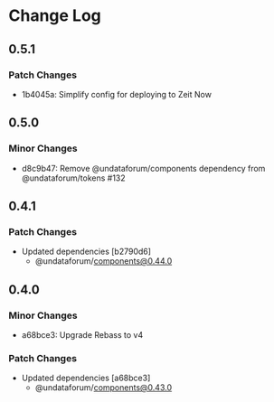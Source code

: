 # Change Log

## 0.5.1

### Patch Changes

- 1b4045a: Simplify config for deploying to Zeit Now

## 0.5.0

### Minor Changes

- d8c9b47: Remove @undataforum/components dependency from @undataforum/tokens #132

## 0.4.1

### Patch Changes

- Updated dependencies [b2790d6]
  - @undataforum/components@0.44.0

## 0.4.0

### Minor Changes

- a68bce3: Upgrade Rebass to v4

### Patch Changes

- Updated dependencies [a68bce3]
  - @undataforum/components@0.43.0
